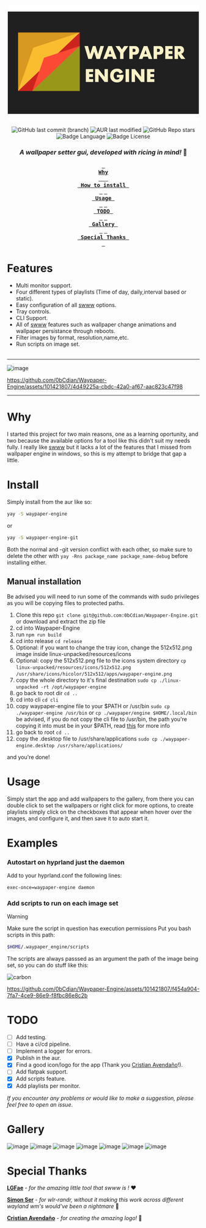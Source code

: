 <div align="center">
  <img src="./readme_files/Waypaper_Engine.png" width="500px" alt="banner"/>

![GitHub last commit (branch)](https://img.shields.io/github/last-commit/0bCdian/Waypaper-Engine/main?style=for-the-badge&logo=git&color=%2389B482)
![AUR last modified](https://img.shields.io/aur/last-modified/waypaper-engine?style=for-the-badge&logo=arch-linux&color=%23438287)
![GitHub Repo stars](https://img.shields.io/github/stars/0bCdian/Waypaper-Engine?style=for-the-badge&logo=github&color=%232AAEA3)
![Badge Language](https://img.shields.io/github/languages/top/0bCdian/Waypaper-Engine?style=for-the-badge&logo=typescript)
![Badge License](https://img.shields.io/github/license/0bCdian/Waypaper-Engine?style=for-the-badge&logo=gnu)

### _A wallpaper setter gui, developed with ricing in mind!_ 🍚

**[<kbd> <br> Why <br>  </kbd>](#why)**
**[<kbd> <br> How to install <br> </kbd>](#install)**
**[<kbd> <br> Usage <br> </kbd>](#usage)**
**[<kbd> <br> TODO <br> </kbd>](#todo)**
**[<kbd> <br> Gallery <br> </kbd>](#gallery)**
**[<kbd> <br> Special Thanks <br> </kbd>](#special-thanks)**

</div>

# Features

-   Multi monitor support.
-   Four different types of playlists (Time of day, daily,interval based or static).
-   Easy configuration of all [swww](https://github.com/Horus645/swww) options.
-   Tray controls.
-   CLI Support.
-   All of [swww](https://github.com/Horus645/swww) features such as wallpaper change animations and wallpaper persistance through reboots.
-   Filter images by format, resolution,name,etc.
-   Run scripts on image set.
    <br>
    <br>

---

![image](https://github.com/0bCdian/Waypaper-Engine/assets/101421807/40318ad6-aa5a-42c2-98c8-63d988069407)


https://github.com/0bCdian/Waypaper-Engine/assets/101421807/4d49225a-cbdc-42a0-af67-aac823c47f98


---

# Why

I started this project for two main reasons, one as a learning oportunity, and two because the available options for a tool like this didn't suit my needs fully. I really like [swww](https://github.com/Horus645/swww) but it lacks a lot of the features that I missed from wallpaper engine in windows, so this is my attempt to bridge that gap a little.

# Install

Simply install from the aur like so:

```bash
yay -S waypaper-engine
```
or 

```bash
yay -S waypaper-engine-git
```

Both the normal and -git version conflict with each other, so make sure to delete the other with `yay -Rns package_name package_name-debug` before installing either.

## Manual installation
Be advised you will need to run some of the commands with sudo privileges as you will be copying files to protected paths.

1) Clone this repo `git clone git@github.com:0bCdian/Waypaper-Engine.git` or download and extract the zip file
2) cd into Waypaper-Engine
3) run `npm run build`
4) cd into release `cd release`
5) Optional: if you want to change the tray icon, change the 512x512.png image inside linux-unpacked/resources/icons
6) Optional: copy the 512x512.png file to the icons system directory `cp linux-unpacked/resources/icons/512x512.png /usr/share/icons/hicolor/512x512/apps/waypaper-engine.png`
7) copy the whole directory to it's final destination `sudo cp ./linux-unpacked -rt /opt/waypaper-engine`
8) go back to root dir `cd ..`
9) cd into cli `cd cli`
10) copy waypaper-engine file to your $PATH or /usr/bin `sudo cp ./waypaper-engine /usr/bin` or `cp ./waypaper/engine $HOME/.local/bin` be advised, if you do not copy the cli file to /usr/bin, the path you're copying it into must be in your $PATH, read [this](https://askubuntu.com/questions/551990/what-does-path-mean) for more info
11) go back to root `cd ..`
12) copy the .desktop file to /usr/share/applications `sudo cp ./waypaper-engine.desktop /usr/share/applications/`

and you're done!

# Usage

Simply start the app and add wallpapers to the gallery, from there you can double click to set the wallpapers or right click for more options, to create playlists simply click on the checkboxes that appear when hover over the images, and configure it, and then save it to auto start it.

# Examples

### Autostart on hyprland just the daemon

Add to your hyprland.conf the following lines:

```bash
exec-once=waypaper-engine daemon
```

### Add scripts to run on each image set

> [!WARNING]
> Make sure the script in question has execution permissions
Put you bash scripts in this path:
```bash
$HOME/.waypaper_engine/scripts
```

The scripts are always passsed as an argument the path of the image being set, so you can do stuff like this:

![carbon](https://github.com/0bCdian/Waypaper-Engine/assets/101421807/c594babf-198a-47a0-8dce-5fd8d64b862c)


https://github.com/0bCdian/Waypaper-Engine/assets/101421807/f454a904-7fa7-4ce9-86e9-f8fbc86e8c2b

# TODO

-   [ ] Add testing.
-   [ ] Have a ci/cd pipeline.
-   [ ] Implement a logger for errors.
-   [x] Publish in the aur.
-   [x] Find a good icon/logo for the app (Thank you [Cristian Avendaño](https://github.com/c-avendano)!).
-   [ ] Add flatpak support.
-   [x] Add scripts feature.
-   [x] Add playlists per monitor.

_If you encounter any problems or would like to make a suggestion, please feel free to open an issue_.

# Gallery

![image](https://github.com/0bCdian/Waypaper-Engine/assets/101421807/d78b9373-daf8-401a-8e85-cd1e286b31ce)
![image](https://github.com/0bCdian/Waypaper-Engine/assets/101421807/aceae307-7a2a-430e-a357-c710bb660eb7)
![image](https://github.com/0bCdian/Waypaper-Engine/assets/101421807/c78b7fc9-48a6-4ffa-b07f-a58f73ca91b6)
![image](https://github.com/0bCdian/Waypaper-Engine/assets/101421807/cb6afa04-b577-46a6-ba53-70fdf304c1b6)
![image](https://github.com/0bCdian/Waypaper-Engine/assets/101421807/51e2e981-8916-475e-92cd-b33e4a9bbaa5)
![image](https://github.com/0bCdian/Waypaper-Engine/assets/101421807/495d6702-7ce9-4d5b-9870-5cf0d2aa56bb)
![image](https://github.com/0bCdian/Waypaper-Engine/assets/101421807/ba5993ff-ea36-4594-bc77-671c082f09c2)



# Special Thanks

**[LGFae](https://github.com/LGFae)** - _for the amazing little tool that swww is !_ ❤️

**[Simon Ser](https://git.sr.ht/~emersion/)** - _for wlr-randr, without it making this work across different wayland wm's would've been a nightmare_ 🥲

**[Cristian Avendaño](https://github.com/c-avendano)** - _for creating the amazing logo!_ 💪
